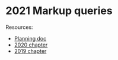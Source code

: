 # 2021 Markup queries

<!--
  This directory contains all of the 2021 Markup chapter queries.

  Each query should have a corresponding `metric_name.sql` file.
  Note that readers are linked to this directory, so try to make the SQL file names descriptive for easy browsing.

  Analysts: if helpful, you can use this README to give additional info about the queries.
-->

Resources:

- [Planning doc](https://docs.google.com/document/d/1x7iV0Tv3hxaruwlNHdhduPpzwZc9dnqMOZW1q9nGKjI/edit)
- [2020 chapter](https://almanac.httparchive.org/en/2020/markup)
- [2019 chapter](https://almanac.httparchive.org/en/2019/markup)
